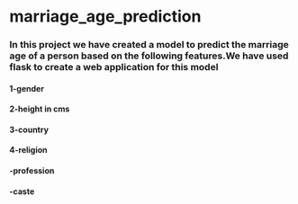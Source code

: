 # marriage_age_prediction
### In this project we have created a model to predict the marriage age of a person based on the following features.We have used flask to create a web application for this model
#### 1-gender
#### 2-height in cms
#### 3-country
#### 4-religion
#### -profession
#### -caste
